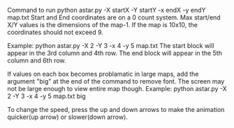 Command to run
python astar.py -X startX -Y startY -x endX -y endY map.txt
Start and End coordinates are on a 0 count system. Max start/end X/Y values is the dimensions of the map-1. If the map is 10x10, the coordinates should not exceed 9.

Example: python astar.py -X 2 -Y 3 -x 4 -y 5 map.txt
The start block will appear in the 3rd column and 4th row. The end block will appear in the 5th column and 6th row.

If values on each box becomes problamatic in large maps, add the argument "big" at the end of the command to remove font. The screen may not be large enough to view entire map though.
Example: python astar.py -X 2 -Y 3 -x 4 -y 5 map.txt big

To change the speed, press the up and down arrows to make the animation quicker(up arrow) or slower(down arrow).